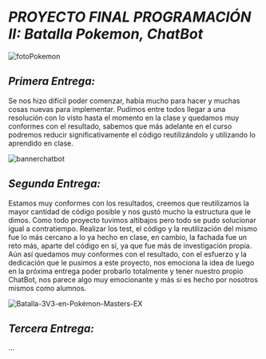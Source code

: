 # *PROYECTO FINAL PROGRAMACIÓN II: Batalla Pokemon, ChatBot*

![fotoPokemon](https://github.com/user-attachments/assets/b265c586-52cc-4f92-a9de-d3d416158dc8)

## *Primera Entrega:*
Se nos hizo difícil poder comenzar, había mucho para hacer y muchas cosas nuevas para implementar. Pudimos entre todos llegar a una resolución con lo visto hasta el momento en la clase y quedamos muy conformes con el resultado, sabemos que más adelante en el curso podremos reducir significativamente el código reutilizándolo y utilizando lo aprendido en clase.


![bannerchatbot](https://github.com/user-attachments/assets/f94b4403-112c-41b1-b67d-87a7a712253f)

## *Segunda Entrega:*
Estamos muy conformes con los resultados, creemos que reutilizamos la mayor cantidad de código posible y nos gustó mucho la estructura que le dimos. Como todo proyecto tuvimos altibajos pero todo se pudo solucionar igual a contratiempo. Realizar los test, el código y la reutilización del mismo fue lo más cercano a lo ya hecho en clase, en cambio, la fachada fue un reto más, aparte del código en sí, ya que fue más de investigación propia. Aún así quedamos muy conformes con el resultado, con el esfuerzo y la dedicación que le pusimos a este proyecto, nos emociona la idea de luego en la próxima entrega poder probarlo totalmente y tener nuestro propio ChatBot, nos parece algo muy emocionante y más si es hecho por nosotros mismos como alumnos.

![Batalla-3V3-en-Pokémon-Masters-EX](https://github.com/user-attachments/assets/9adc183c-a74e-46fc-b92c-6bc217989130)

## *Tercera Entrega:*
...

